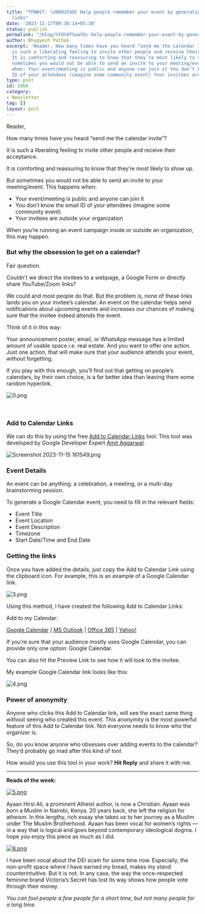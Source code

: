 ```yaml
---
title: "TFN#27: \U0001FA9C Help people remember your event by generating ‘Add to Calendar’
  links"
date: '2023-11-17T09:30:14+05:30'
status: publish
permalink: "/blog/%f0%9f%aa%9c-help-people-remember-your-event-by-generating-add-to-calendar-links"
author: Bhagyesh Pathak
excerpt: 'Reader, How many times have you heard “send me the calendar invite”? It
  is such a liberating feeling to invite other people and receive their acceptance.
  It is comforting and reassuring to know that they’re most likely to show up. But
  sometimes you would not be able to send an invite to your meeting/event. This happens
  when: Your event/meeting is public and anyone can join it You don’t know the email
  ID of your attendees (imagine some community event) Your invitees are outside your...'
type: post
id: 1968
category:
- Newsletter
tag: []
layout: post
---
```


Reader,

How many times have you heard “send me the calendar invite”?

It is such a liberating feeling to invite other people and receive their acceptance.

It is comforting and reassuring to know that they’re most likely to show up.

But sometimes you would not be able to send an invite to your meeting/event. This happens when:

- Your event/meeting is public and anyone can join it
- You don’t know the email ID of your attendees (imagine some community event)
- Your invitees are outside your organization

When you’re running an event campaign inside or outside an organization, this may happen.

### But why the obsession to get on a calendar?

Fair question.

Couldn’t we direct the invitees to a webpage, a Google Form or directly share YouTube/Zoom links?

We could and most people do that. But the problem is, none of these links lands you on your invitee’s calendar. An event on the calendar helps send notifications about upcoming events and increases our chances of making sure that the invitee indeed attends the event.

Think of it in this way:

Your announcement poster, email, or WhatsApp message has a limited amount of usable space i.e. real estate. And you want to offer one action. Just one action, that will make sure that your audience attends your event, without forgetting.

If you play with this enough, you’ll find out that getting on people’s calendars, by their own choice, is a far better idea than leaving them some random hyperlink.

![0.png](https://embed.filekitcdn.com/e/tkwVjiL2WnM6sb9P2ZThes/vXYFXPcJi5dBNxDTyZSjAV)

​

### Add to Calendar Links

We can do this by using the free [Add to Calendar Links](https://www.labnol.org/calendar/) tool. This tool was developed by Google Developer Expert [Amit Aggarwal](https://www.labnol.org/about/).

![Screenshot 2023-11-15 161549.png](https://embed.filekitcdn.com/e/tkwVjiL2WnM6sb9P2ZThes/pZWXpQJPryyUndvfdNT1hf)

### Event Details

An event can be anything: a celebration, a meeting, or a multi-day brainstorming session.

To generate a Google Calendar event, you need to fill in the relevant fields:

- Event Title
- Event Location
- Event Description
- Timezone
- Start Date/Time and End Date

### Getting the links

Once you have added the details, just copy the Add to Calendar Link using the clipboard icon. For example, this is an example of a Google Calendar link.

![3.png](https://embed.filekitcdn.com/e/tkwVjiL2WnM6sb9P2ZThes/gcksyXwCD4FXfue8DJkyo)

Using this method, I have created the following Add to Calendar Links:

Add to my Calendar:

​[Google Calendar](https://calendar.google.com/calendar/render?action=TEMPLATE&dates=20231120T040000Z%2F20231120T050000Z&details=This%20is%20an%20example%20description.%0AGo%20to%20get.bhagyeshpathak.com%20to%20signup%20for%20the%20newsletter.&location=India&text=The%20Friday%20Newsletter%20Event) | [MS Outlook](https://outlook.live.com/calendar/0/action/compose?allday=false&body=This%20is%20an%20example%20description.%0AGo%20to%20get.bhagyeshpathak.com%20to%20signup%20for%20the%20newsletter.&enddt=2023-11-20T05%3A00%3A00%2B00%3A00&location=India&path=%2Fcalendar%2Faction%2Fcompose&rru=addevent&startdt=2023-11-20T04%3A00%3A00%2B00%3A00&subject=The%20Friday%20Newsletter%20Event) | [Office 365](https://outlook.office.com/calendar/action/compose?allday=false&body=This%20is%20an%20example%20description.%0AGo%20to%20get.bhagyeshpathak.com%20to%20signup%20for%20the%20newsletter.&enddt=2023-11-20T05%3A00%3A00%2B00%3A00&location=India&path=%2Fcalendar%2Faction%2Fcompose&rru=addevent&startdt=2023-11-20T04%3A00%3A00%2B00%3A00&subject=The%20Friday%20Newsletter%20Event) | [Yahoo!](https://calendar.yahoo.com/?desc=This%20is%20an%20example%20description.%0AGo%20to%20get.bhagyeshpathak.com%20to%20signup%20for%20the%20newsletter.&dur=&et=20231120T050000Z&in_loc=India&st=20231120T040000Z&title=The%20Friday%20Newsletter%20Event&v=60)​

If you’re sure that your audience mostly uses Google Calendar, you can provide only one option: Google Calendar.

You can also hit the Preview Link to see how it will look to the invitee.

My example Google Calendar link looks like this:

![4.png](https://embed.filekitcdn.com/e/tkwVjiL2WnM6sb9P2ZThes/tNJBqoTTJhpeno4ya1mVuP)

### Power of anonymity

Anyone who clicks this Add to Calendar link, will see the exact same thing without seeing who created this event. This anonymity is the most powerful feature of this Add to Calendar link. Not everyone needs to know who the organizer is.

So, do you know anyone who obsesses over adding events to the calendar? They’d probably go mad after this kind of tool.

How would you use this tool in your work? **Hit Reply** and share it with me.

---

**Reads of the week:**

[![5.png](https://embed.filekitcdn.com/e/tkwVjiL2WnM6sb9P2ZThes/2dbDamXN1C5UJwUgzVPVFT)](https://unherd.com/2023/11/why-i-am-now-a-christian/)

Ayaan Hirsi Ali, a prominent Atheist author, is now a Christian. Ayaan was born a Muslim in Nairobi, Kenya. 20 years back, she left the religion for atheism. In this lengthy, rich essay she takes us to her journey as a Muslim under The Muslim Brotherhood. Ayaan has been vocal for women’s rights — in a way that is logical and goes beyond contemporary ideological dogma. I hope you enjoy this piece as much as I did.

[![6.png](https://embed.filekitcdn.com/e/tkwVjiL2WnM6sb9P2ZThes/mZm2riyk3Xt1DVtgwhzsXS)](https://www.cmswire.com/digital-marketing/victorias-secret-rebrand-insights-lessons-from-a-billion-dollar-loss/)

I have been vocal about the DEI scam for some time now. Especially, the non-profit space where I have earned my bread, makes my stand counterintuitive. But it is not. In any case, the way the once-respected feminine brand Victoria’s Secret has lost its way shows how people vote through their money.

*You can fool people a few people for a short time, but not many people for a long time.*